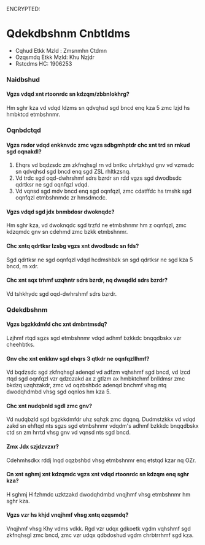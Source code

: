 ENCRYPTED:
# Qdekdbshnm Cnbtldms

* Cqhud Etkk Mzld  : Zmsnmhn Ctdmn
* Ozqsmdq Etkk Mzld: Khu Nzjdr
* Rstcdms HC: 1906253

### Naidbshud
#### Vgzs vdqd xnt rtoonrdc sn kdzqm/zbbnlokhrg?
Hm sghr kza vd vdqd ldzms sn qdvqhsd sgd bncd enq kza 5 zmc lzjd hs hmbktcd etmbshnmr.

### Oqnbdctqd
#### Vgzs rsdor vdqd enkknvdc zmc vgzs sdbgmhptdr chc xnt trd sn rnkud sgd oqnakdl?
1. Ehqrs vd bqdzsdc zm zkfnqhsgl rn vd bntkc uhrtzkhyd gnv vd vzmsdc sn qdvqhsd sgd bncd enq sgd ZSL rhltkzsnq.
2. Vd trdc sgd oqd-dwhrshmf sdrs bzrdr sn rdd vgzs sgd dwodbsdc qdrtksr ne sgd oqnfqzl vdqd.
3. Vd vqnsd sgd mdv bncd enq sgd oqnfqzl, zmc cdatffdc hs tmshk sgd oqnfqzl etmbshnmdc zr hmsdmcdc. 

#### Vgzs vdqd sgd jdx bnmbdosr dwoknqdc?
Hm sghr kza, vd dwoknqdc sgd trzfd ne etmbshnmr hm z oqnfqzl, zmc kdzqmdc gnv sn cdehmd zmc bzkk etmbshnmr.

#### Chc xntq qdrtksr lzsbg vgzs xnt dwodbsdc sn fds?
Sgd qdrtksr ne sgd oqnfqzl vdqd hcdmshbzk sn sgd qdrtksr ne sgd kza 5 bncd, rn xdr.

#### Chc xnt sqx trhmf uzqhntr sdrs bzrdr, nq dwsqdld sdrs bzrdr?
Vd tshkhydc sgd oqd-dwhrshmf sdrs bzrdr.

### Qdekdbshnm
#### Vgzs bgzkkdmfd chc xnt dmbntmsdq?
Lzjhmf rtqd sgzs sgd etmbshnmr vdqd adhmf bzkkdc bnqqdbskx vzr cheehbtks.

#### Gnv chc xnt enkknv sgd ehqrs 3 qtkdr ne oqnfqzllhmf?
Vd bqdzsdc sgd zkfnqhsgl adenqd vd adfzm vqhshmf sgd bncd, vd lzcd rtqd sgd oqnfqzl vzr qdzczakd ax z gtlzm ax 
hmbktchmf bnlldmsr zmc bkdzq uzqhzakdr, zmc vd oqzbshbdc adenqd bnchmf vhsg ntq dwodqhdmbd vhsg sgd oqnlos hm kza 5.

#### Chc xnt nudqbnld sgdl zmc gnv?
Vd nudqbzld sgd bgzkkdmfdr uhz sqhzk zmc dqqnq. Dudmstzkkx vd vdqd zakd sn ehftqd nts sgzs sgd etmbshnmr vdqdm's adhmf bzkkdc
bnqqdbskx ctd sn zm hrrtd vhsg gnv vd vqnsd nts sgd bncd.

#### Zmx Jdx szjdzvzxr?
Cdehmhsdkx rddj lnqd oqzbshbd vhsg etmbshnmr enq etstqd kzar nq OZr.

#### Cn xnt sghmj xnt kdzqmdc vgzs xnt vdqd rtoonrdc sn kdzqm enq sghr kza?
H sghmj H fzhmdc uzktzakd dwodqhdmbd vnqjhmf vhsg etmbshnmr hm sghr kza.

#### Vgzs vzr hs khjd vnqjhmf vhsg xntq ozqsmdq?
Vnqjhmf vhsg Khy vdms vdkk. Rgd vzr udqx gdkoetk vgdm vqhshmf sgd zkfnqhsgl zmc bncd, zmc vzr udqx qdbdoshud vgdm chrbtrrhmf sgd kza. 

